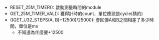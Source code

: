 - RESET_25M_TIMER(): 啟動測量時間的module
- GET_25M_TIMER_VAL(): 獲得計時的count，單位應該是cycle(猜的)
- ((GET_U32_STEPS(A, B)+12500)/25000): 會回傳A和B之間相差了多少時間，單位是ms
	- 不知道為什麼要+12500